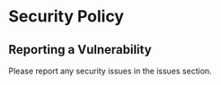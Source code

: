 # Security Policy

## Reporting a Vulnerability

Please report any security issues in the issues section.
